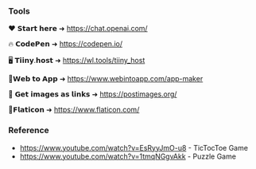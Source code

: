 ### Tools

❤️ 𝗦𝘁𝗮𝗿𝘁 𝗵𝗲𝗿𝗲 ➜ https://chat.openai.com/

🔥 𝗖𝗼𝗱𝗲𝗣𝗲𝗻 ➜ https://codepen.io/

🖥️ 𝗧𝗶𝗶𝗻𝘆.𝗵𝗼𝘀𝘁 ➜ https://wl.tools/tiiny_host

📱𝗪𝗲𝗯 𝘁𝗼 𝗔𝗽𝗽 ➜ https://www.webintoapp.com/app-maker

📱 𝗚𝗲𝘁 𝗶𝗺𝗮𝗴𝗲𝘀 𝗮𝘀 𝗹𝗶𝗻𝗸𝘀 ➜ https://postimages.org/

🏮𝗙𝗹𝗮𝘁𝗶𝗰𝗼𝗻 ➜ https://www.flaticon.com/

### Reference

- https://www.youtube.com/watch?v=EsRyyJmO-u8 - TicTocToe Game
- https://www.youtube.com/watch?v=1tmqNGgvAkk - Puzzle Game
